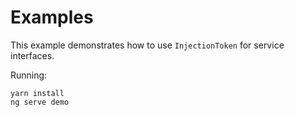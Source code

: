 # Examples

This example demonstrates how to use `InjectionToken` for service interfaces.

Running:

```
yarn install
ng serve demo
```
